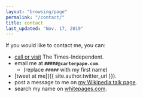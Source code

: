 ```yaml
---
layout: "browsing/page"
permalink: "/contact/"
title: contact
last_updated: "Nov. 17, 2019"
---
```

If you would like to contact me, you can:

* [call or visit](https://moabtimes.com/contact-us/) The Times-Independent.
* email me at **`#####@carterpape.com`**.
    * (replace `#####` with my first name)
* [tweet at me]({{ site.author.twitter_url }}).
* post a message to me on [my Wikipedia talk page].
* search my name on [whitepages.com].

[my Wikipedia talk page]: https://en.wikipedia.org/w/index.php?title=User_talk:Carterpape&action=edit
[NC State campus directory]: https://directory.ncsu.edu/directory/
[whitepages.com]: https://www.whitepages.com
